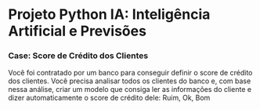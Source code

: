 # Projeto Python IA: Inteligência Artificial e Previsões

### Case: Score de Crédito dos Clientes

Você foi contratado por um banco para conseguir definir o score de crédito dos clientes. Você precisa analisar todos os clientes do banco e, com base nessa análise, criar um modelo que consiga ler as informações do cliente e dizer automaticamente o score de crédito dele: Ruim, Ok, Bom

